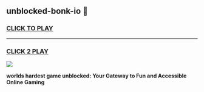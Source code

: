 
## unblocked-bonk-io 👋
<h3>
<a href="https://premium.freeplayer.one?title=unblocked-bonk-io&ref=14F">CLICK TO PLAY</a></h3>
<hr>

<h3>
<a href="https://premium.freeplayer.one?title=unblocked-bonk-io&ref=14F">CLICK 2 PLAY</a>
  
</h3>

<a href="https://premium.freeplayer.one?title=unblocked-bonk-io&ref=12F/"><img src="https://clearcache.store/games.png"></a>


**worlds hardest game unblocked: Your Gateway to Fun and Accessible Online Gaming**
